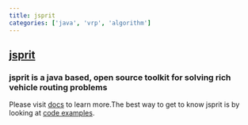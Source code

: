 ```yaml
---
title: jsprit
categories: ['java', 'vrp', 'algorithm']
---
```

## [jsprit](https://github.com/graphhopper/jsprit)

### jsprit is a java based, open source toolkit for solving rich vehicle routing problems

Please visit [docs](https://github.com/graphhopper/jsprit/blob/master/docs/Home.md) to learn more.The best way to get to know jsprit is by looking at [code examples](https://github.com/graphhopper/jsprit/tree/master/jsprit-examples/src/main/java/com/graphhopper/jsprit/examples).
